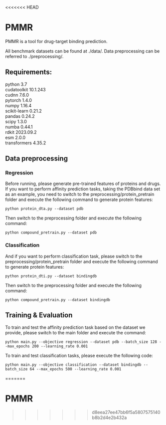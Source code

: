<<<<<<< HEAD
# PMMR
PMMR is a tool for drug-target binding prediction.

All benchmark datasets can be found at ./data/. Data preprocessing can be referred to ./preprocessing/.

## Requirements:
python 3.7<br>
cudatoolkit 10.1.243<br>
cudnn 7.6.0<br>
pytorch 1.4.0<br>
numpy 1.16.4<br>
scikit-learn 0.21.2<br>
pandas 0.24.2<br>
scipy 1.3.0<br>
numba 0.44.1<br>
rdkit 2023.09.2<br>
esm 2.0.0<br>
transformers 4.35.2<br>

## Data preprocessing
### Regression
Before running, please generate pre-trained features of proteins and drugs. If you want to perform affinity prediction tasks, taking the PDBbind data set as an example, you need to switch to the preprocessing/protein_pretrain folder and execute the following command to generate protein features:
```
python protein_dta.py --dataset pdb
```
Then switch to the preprocessing folder and execute the following command:
```
python compound_pretrain.py --dataset pdb
```
### Classification
And if you want to perform classification task, please switch to the preprocessing/protein_pretrain folder and execute the following command to generate protein features:
```
python protein_dti.py --dataset bindingdb
```
Then switch to the preprocessing folder and execute the following command:
```
python compound_pretrain.py --dataset bindingdb
```
## Training & Evaluation
To train and test the affinity prediction task based on the dataset we provide, please switch to the main folder and execute the command:
```
python main.py --objective regression --dataset pdb --batch_size 128 --max_epochs 200 --learning_rate 0.001
```
To train and test classification tasks, please execute the following code:
```
python main.py --objective classification --dataset bindingdb --batch_size 64 --max_epochs 500 --learning_rate 0.001
```
=======
# PMMR
>>>>>>> d8eea27ee47bb6f5a5807575140b8b2d4e2b432a
